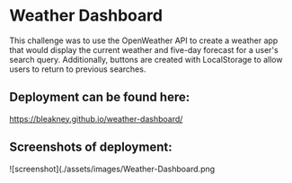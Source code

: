 # Weather Dashboard
This challenge was to use the OpenWeather API to create a weather app that would display the current weather and five-day forecast for a user's search query. Additionally, buttons are created with LocalStorage to allow users to return to previous searches.

## Deployment can be found here:
https://bleakney.github.io/weather-dashboard/

## Screenshots of deployment:
![screenshot](./assets/images/Weather-Dashboard.png
